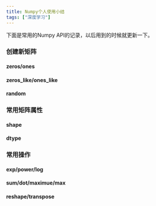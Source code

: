 ```yaml
---
title: Numpy个人使用小结
tags: ["深度学习"]
---
```


下面是常用的Numpy API的记录，以后用到的时候就更新一下。

### 创建新矩阵
#### zeros/ones
#### zeros_like/ones_like
#### random

### 常用矩阵属性
#### shape
#### dtype

### 常用操作
#### exp/power/log
#### sum/dot/maximue/max
#### reshape/transpose
